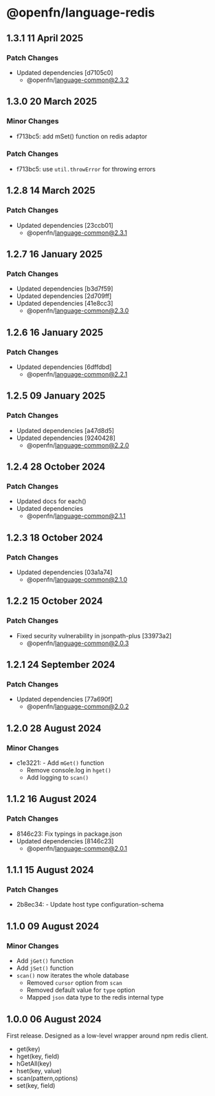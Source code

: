 # @openfn/language-redis

## 1.3.1 11 April 2025

### Patch Changes

* Updated dependencies \[d7105c0]
  * @openfn/language-common@2.3.2

## 1.3.0 20 March 2025

### Minor Changes

* f713bc5: add mSet() function on redis adaptor

### Patch Changes

* f713bc5: use `util.throwError` for throwing errors

## 1.2.8 14 March 2025

### Patch Changes

* Updated dependencies \[23ccb01]
  * @openfn/language-common@2.3.1

## 1.2.7 16 January 2025

### Patch Changes

* Updated dependencies \[b3d7f59]
* Updated dependencies \[2d709ff]
* Updated dependencies \[41e8cc3]
  * @openfn/language-common@2.3.0

## 1.2.6 16 January 2025

### Patch Changes

* Updated dependencies \[6dffdbd]
  * @openfn/language-common@2.2.1

## 1.2.5 09 January 2025

### Patch Changes

* Updated dependencies \[a47d8d5]
* Updated dependencies \[9240428]
  * @openfn/language-common@2.2.0

## 1.2.4 28 October 2024

### Patch Changes

* Updated docs for each()
* Updated dependencies
  * @openfn/language-common@2.1.1

## 1.2.3 18 October 2024

### Patch Changes

* Updated dependencies \[03a1a74]
  * @openfn/language-common@2.1.0

## 1.2.2 15 October 2024

### Patch Changes

* Fixed security vulnerability in jsonpath-plus \[33973a2]
  * @openfn/language-common@2.0.3

## 1.2.1 24 September 2024

### Patch Changes

* Updated dependencies \[77a690f]
  * @openfn/language-common@2.0.2

## 1.2.0 28 August 2024

### Minor Changes

* c1e3221: - Add `mGet()` function
  * Remove console.log in `hget()`
  * Add logging to `scan()`

## 1.1.2 16 August 2024

### Patch Changes

* 8146c23: Fix typings in package.json
* Updated dependencies \[8146c23]
  * @openfn/language-common@2.0.1

## 1.1.1 15 August 2024

### Patch Changes

* 2b8ec34: - Update host type configuration-schema

## 1.1.0 09 August 2024

### Minor Changes

* Add `jGet()` function
* Add `jSet()` function
* `scan()` now iterates the whole database
  * Removed `cursor` option from `scan`
  * Removed default value for `type` option
  * Mapped `json` data type to the redis internal type

## 1.0.0 06 August 2024

First release. Designed as a low-level wrapper around npm redis client.

* get(key)
* hget(key, field)
* hGetAll(key)
* hset(key, value)
* scan(pattern,options)
* set(key, field)
